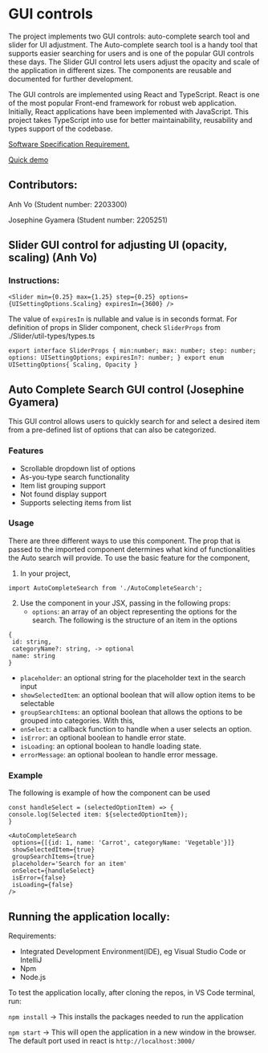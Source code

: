 # GUI controls

The project implements two GUI controls: auto-complete search tool and slider for UI adjustment. The Auto-complete search tool is a handy tool that supports easier searching for users and is one of the popular GUI controls these days. The Slider GUI control lets users adjust the opacity and scale of the application in different sizes. The components are reusable and documented for further development.

The GUI controls are implemented using React and TypeScript. React is one of the most popular Front-end framework for robust web application. Initially, React applications have been implemented with JavaScript. This project takes TypeScript into use for better maintainability, reusability and types support of the codebase.

[Software Specification Requirement.](https://drive.google.com/file/d/1JJS5XirllLHQWOSwLOvSIVRNWyejZc3H/view?usp=share_link)

[Quick demo](https://gui-control-assignment-anh-josephine.vercel.app/)

## Contributors:

Anh Vo (Student number: 2203300)

Josephine Gyamera (Student number: 2205251)

## Slider GUI control for adjusting UI (opacity, scaling) (Anh Vo)

### Instructions:

`<Slider
    min={0.25}
    max={1.25}
    step={0.25}
    options={UISettingOptions.Scaling}
    expiresIn={3600}
/>`

The value of `expiresIn` is nullable and value is in seconds format. For definition of props in Slider component, check `SliderProps` from ./Slider/util-types/types.ts

`export interface SliderProps {
    min:number;
    max: number;
    step: number;
    options: UISettingOptions;
    expiresIn?: number;
}
export enum UISettingOptions{
    Scaling,
    Opacity
}`

## Auto Complete Search GUI control (Josephine Gyamera)

This GUI control allows users to quickly search for and select a desired item from a pre-defined list of options that can also be categorized.

### Features

- Scrollable dropdown list of options
- As-you-type search functionality
- Item list grouping support
- Not found display support
- Supports selecting items from list

### Usage

There are three different ways to use this component. The prop that is passed to the imported component determines what kind of functionalities the Auto search will provide. To use the basic feature for the component,

1. In your project,

```
import AutoCompleteSearch from './AutoCompleteSearch';
```

2. Use the component in your JSX, passing in the following props:
   - `options`: an array of an object representing the options for the search. The following is the structure of an item in the options

```
{
 id: string,
 categoryName?: string, -> optional
 name: string
}
```

- `placeholder`: an optional string for the placeholder text in the search input
- `showSelectedItem`: an optional boolean that will allow option items to be selectable
- `groupSearchItems`: an optional boolean that allows the options to be grouped into categories. With this,
- `onSelect`: a callback function to handle when a user selects an option.
- `isError`: an optional boolean to handle error state.
- `isLoading`: an optional boolean to handle loading state.
- `errorMessage`: an optional boolean to handle error message.

### Example

The following is example of how the component can be used

```
const handleSelect = (selectedOptionItem) => {
console.log(Selected item: ${selectedOptionItem});
}

<AutoCompleteSearch
 options={[{id: 1, name: 'Carrot', categoryName: 'Vegetable'}]}
 showSelectedItem={true}
 groupSearchItems={true}
 placeholder='Search for an item'
 onSelect={handleSelect}
 isError={false}
 isLoading={false}
/>
```

## Running the application locally:

Requirements:

- Integrated Development Environment(IDE), eg Visual Studio Code or IntelliJ
- Npm
- Node.js

To test the application locally, after cloning the repos, in VS Code terminal, run:

`npm install` -> This installs the packages needed to run the application

`npm start` -> This will open the application in a new window in the browser. The default port used in react is `http://localhost:3000/`
